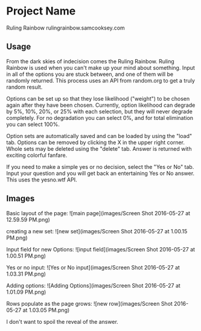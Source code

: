 # Project Name
Ruling Rainbow
rulingrainbow.samcooksey.com

## Usage
From the dark skies of indecision comes the Ruling Rainbow.
Ruling Rainbow is used when you can't make up your mind about something. Input in all of the options you are stuck between, and one of them will be randomly returned. This process uses an API from random.org to get a truly random result.

Options can be set up so that they lose likelihood ("weight") to be chosen again after they have been chosen. Currently, option likelihood can degrade by 5%, 10%, 20%, or 25% with each selection, but they will never degrade completely. For no degradation you can select 0%, and for total elimination you can select 100%.

Option sets are automatically saved and can be loaded by using the "load" tab.
Options can be removed by clicking the X in the upper right corner. Whole sets may be deleted using the "delete" tab.
Answer is returned with exciting colorful fanfare.

If you need to make a simple yes or no decision, select the "Yes or No" tab. Input your question and you will get back an entertaining Yes or No answer. This uses the yesno.wtf API.

## Images
Basic layout of the page:
![main page](images/Screen Shot 2016-05-27 at 12.59.59 PM.png)



creating a new set:
![new set](images/Screen Shot 2016-05-27 at 1.00.15 PM.png)



Input field for new Options:
![input field](images/Screen Shot 2016-05-27 at 1.00.51 PM.png)



Yes or no input:
![Yes or No input](images/Screen Shot 2016-05-27 at 1.03.31 PM.png)



Adding options:
![Adding Options](images/Screen Shot 2016-05-27 at 1.01.09 PM.png)



Rows populate as the page grows:
![new row](images/Screen Shot 2016-05-27 at 1.03.05 PM.png)


I don't want to spoil the reveal of the answer.
